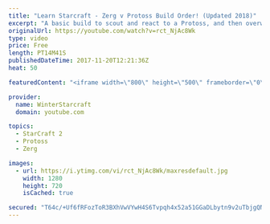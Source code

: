```yaml
---
title: "Learn Starcraft - Zerg v Protoss Build Order! (Updated 2018)"
excerpt: "A basic build to scout and react to a Protoss, and then overwhelm them with the swarm! Meant for lower level players looking for direction, not higher level looking for the dankest meta. -- Watch live at https://www.twitch.tv/wintergaming"
originalUrl: https://youtube.com/watch?v=rct_NjAc8Wk
type: video
price: Free
length: PT14M41S
publishedDateTime: 2017-11-20T12:21:36Z
heat: 50

featuredContent: "<iframe width=\"800\" height=\"500\" frameborder=\"0\" src=\"https://www.youtube.com/embed/rct_NjAc8Wk\" allow=\"accelerometer; autoplay; encrypted-media; gyroscope; picture-in-picture\" allowfullscreen></iframe>"

provider:
  name: WinterStarcraft
  domain: youtube.com

topics:
  - StarCraft 2
  - Protoss
  - Zerg

images:
  - url: https://i.ytimg.com/vi/rct_NjAc8Wk/maxresdefault.jpg
    width: 1280
    height: 720
    isCached: true

secured: "T64c/+Uf6fRFozToR3BXhVwVYwH4S6Tvpqh4x52a51GGaDLbytn9v2uTbjgQNhRIPBvbkpKMRZdVyqLJLwuA989q48Vvrh/YDGgtoNhWa6hqutb6W3LlxMwjP5B4NNtXlFVqwtkYGOAn8AJQGr17YyRcfNdLaOGl0goGiayhNr7J+tAk8NHGJIRNTsfZmDS2qpIkQzDHi6anoqGjwVz33iWw15dZNHUEO61ENGvMhpUa58wnPJwnFPVk1o7mNvL8eCLqpdCFT1b6hR3IeFxXkgLFlbPTapWPFXv74eXHsJ/TnVGAh2kQ3hUcSplkzSiJw+MnsHJD4lfs0KXqDqQOMl9ZoZxiurHzJmObugs4gCF+qZ1br42VriZI6sDh+yVSg4Ldh+cIr60ENSJ9PIS8WuarRhLMeQnvHT2SgxNmuZg=;NyT9ifDoM/F6d4BHCsGDzQ=="
---
```


